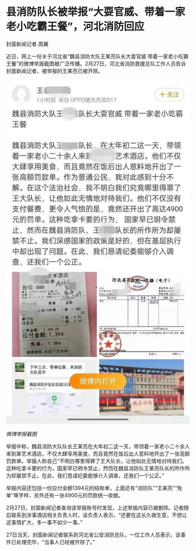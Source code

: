 # 县消防队长被举报“大耍官威、带着一家老小吃霸王餐”，河北消防回应

封面新闻记者 周翼

近日，网上一份关于河北省“魏县消防大队王某亮队长大耍官威
带着一家老小吃霸王餐”的微博举报截图被广泛传播。2月27日，河北省消防救援总队工作人员告诉封面新闻记者，被举报的王某亮已被开除。

![35c569f6ec784b4acdf247b2c77f81b3.jpg](https://raw.githubusercontent.com/qqhsx/qqnews_image/main/2024/02/27/县消防队长被举报“大耍官威、带着一家老小吃霸王餐”，河北消防回应/35c569f6ec784b4acdf247b2c77f81b3.jpg)

_微博举报截图_

举报中称，魏县消防大队队长王某亮在大年初二这一天，带领着一家老小二十余人来到某艺术酒店，不仅大肆享用美食，而且竟然在饭后出人意料地开出了一张高额罚款单。举报人称自己“不明白哪里得罪了王大队长，让他如此无情地对待我们。这种吃拿卡要的行为，国家早已明令禁止，然而在魏县消防队王某亮队长的所作所为却屡禁不止。在此，我们恳请纪委能够介入调查，还我们一个公正。”

举报内容还包括一份应付金额1394元的结账单，上面还有“消防队”“王某亮”“免单”等字样，另外还有一张4900元的罚款统一收据。

2月27日，封面新闻记者查询该举报账号时发现，上述举报内容已被删除。记者随后联系到涉事酒店相关负责人时，该负责人表示，“还要在这长久做生意，不想让这事情扩大，多一事不如少一事。”

27日当天，封面新闻记者联系到河北省公安消防总队，一位工作人员表示，该事件已处理完毕，“当事人已经被开除了。”

